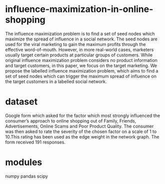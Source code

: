# influence-maximization-in-online-shopping

The influence maximization problem is to find a set of seed nodes which maximize the spread of influence in a social network. The seed nodes are used for the viral marketing to gain the maximum profits through the effective word-of-mouth. However, in more real-world cases, marketers usually target certain products at particular groups of customers. While original influence maximization problem considers no product information and target customers, in this paper, we focus on the target marketing. We propose the labelled influence maximization problem, which aims to find a set of seed nodes which can trigger the maximum spread of influence on the target customers in a labelled social network.


# dataset

Google form which asked for the factor which most strongly influenced the consumer’s approach to online shopping out of Family, Friends, Advertisements, Online Scams and Poor Product Quality. The consumer was then asked to rate the severity of the chosen factor on a scale of 1 to 10.This rating has been used as the edge weight in the network graph. The form received 191 responses.

# modules

numpy
pandas
scipy

